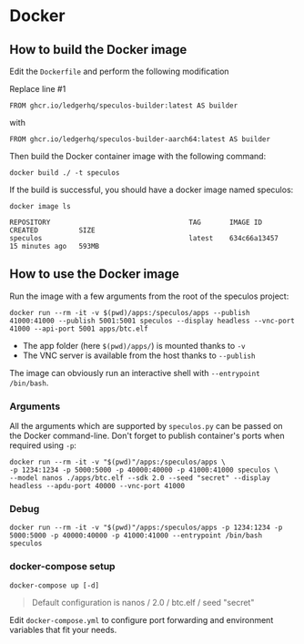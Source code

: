 # Docker

## How to build the Docker image

Edit the `Dockerfile` and perform the following modification

Replace line #1

```
FROM ghcr.io/ledgerhq/speculos-builder:latest AS builder
```

with

```
FROM ghcr.io/ledgerhq/speculos-builder-aarch64:latest AS builder
```

Then build the Docker container image with the following command:

```shell
docker build ./ -t speculos
```

If the build is successful, you should have a docker image named speculos:

```shell
docker image ls

REPOSITORY                                  TAG       IMAGE ID       CREATED          SIZE
speculos                                    latest    634c66a13457   15 minutes ago   593MB
```


## How to use the Docker image

Run the image with a few arguments from the root of the speculos project:

```shell
docker run --rm -it -v $(pwd)/apps:/speculos/apps --publish 41000:41000 --publish 5001:5001 speculos --display headless --vnc-port 41000 --api-port 5001 apps/btc.elf
```

- The app folder (here `$(pwd)/apps/`) is mounted thanks to `-v`
- The VNC server is available from the host thanks to `--publish`

The image can obviously run an interactive shell with `--entrypoint /bin/bash`.


### Arguments

All the arguments which are supported by `speculos.py` can be passed on the Docker command-line. Don't forget to publish container's ports when required using `-p`:

```shell
docker run --rm -it -v "$(pwd)"/apps:/speculos/apps \
-p 1234:1234 -p 5000:5000 -p 40000:40000 -p 41000:41000 speculos \
--model nanos ./apps/btc.elf --sdk 2.0 --seed "secret" --display headless --apdu-port 40000 --vnc-port 41000
```

### Debug

```shell
docker run --rm -it -v "$(pwd)"/apps:/speculos/apps -p 1234:1234 -p 5000:5000 -p 40000:40000 -p 41000:41000 --entrypoint /bin/bash speculos
```

### docker-compose setup

```shell
docker-compose up [-d]
```
> Default configuration is nanos / 2.0 / btc.elf / seed "secret"

Edit `docker-compose.yml` to configure port forwarding and environment variables that fit your needs.